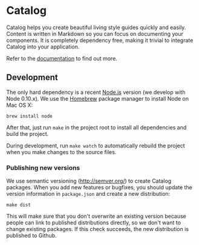 # Catalog

Catalog helps you create beautiful living style guides quickly and easily. Content is written in Markdown so you can focus on documenting your components. It is completely dependency free, making it trivial to integrate Catalog into your application.

Refer to the [documentation](http://interactivethings.github.io/catalog/) to find out more.

## Development

The only hard dependency is a recent [Node.js](http://nodejs.org/) version (we develop with Node 0.10.x). We use the [Homebrew](http://brew.sh/) package manager to install Node on Mac&nbsp;OS&nbsp;X:

    brew install node

After that, just run `make` in the project root to install all dependencies and build the project.

During development, run `make watch` to automatically rebuild the project when you make changes to the source files.

### Publishing new versions

We use semantic versioning (http://semver.org/) to create Catalog packages. When you add new features or bugfixes, you should update the version information in `package.json` and create a new distribution:

    make dist

This will make sure that you don't overwrite an existing version because people can link to published distributions directly, so we don't want to change existing packages. If this check succeeds, the new distribution is published to Github.
